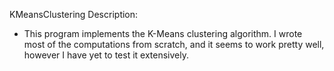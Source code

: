 KMeansClustering Description:
* This program implements the K-Means clustering algorithm. I wrote most of the computations from scratch, and it seems to work pretty well, however I have yet to test it extensively.
